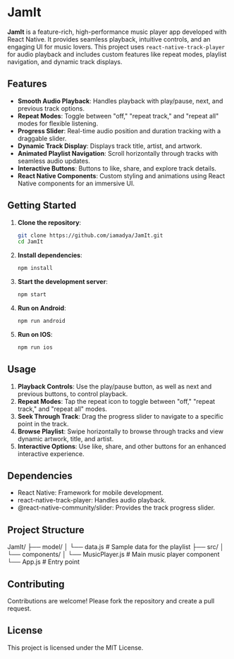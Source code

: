 # **JamIt**

**JamIt** is a feature-rich, high-performance music player app developed with React Native. It provides seamless playback, intuitive controls, and an engaging UI for music lovers. This project uses `react-native-track-player` for audio playback and includes custom features like repeat modes, playlist navigation, and dynamic track displays.

## **Features**

- **Smooth Audio Playback**: Handles playback with play/pause, next, and previous track options.
- **Repeat Modes**: Toggle between "off," "repeat track," and "repeat all" modes for flexible listening.
- **Progress Slider**: Real-time audio position and duration tracking with a draggable slider.
- **Dynamic Track Display**: Displays track title, artist, and artwork.
- **Animated Playlist Navigation**: Scroll horizontally through tracks with seamless audio updates.
- **Interactive Buttons**: Buttons to like, share, and explore track details.
- **React Native Components**: Custom styling and animations using React Native components for an immersive UI.

## **Getting Started**

1. **Clone the repository**:
   
   ```bash
   git clone https://github.com/iamadya/JamIt.git
   cd JamIt
   
2. **Install dependencies**:
   
   ```bash
   npm install
   
3. **Start the development server**:
 
    ```bash
    npm start
    
4. **Run on Android**:
   
   ```bash
   npm run android

5. **Run on IOS**:
    
   ```bash
   npm run ios

## **Usage**

1. **Playback Controls**: Use the play/pause button, as well as next and previous buttons, to control playback.
2. **Repeat Modes**: Tap the repeat icon to toggle between "off," "repeat track," and "repeat all" modes.
3. **Seek Through Track**: Drag the progress slider to navigate to a specific point in the track.
4. **Browse Playlist**: Swipe horizontally to browse through tracks and view dynamic artwork, title, and artist.
5. **Interactive Options**: Use like, share, and other buttons for an enhanced interactive experience.

## **Dependencies**

- React Native: Framework for mobile development.
- react-native-track-player: Handles audio playback.
- @react-native-community/slider: Provides the track progress slider.

## **Project Structure**

JamIt/
├── model/
│   └── data.js               # Sample data for the playlist
├── src/
│   └── components/
│       └── MusicPlayer.js    # Main music player component
└── App.js                    # Entry point

## **Contributing**

Contributions are welcome! Please fork the repository and create a pull request.

## **License**

This project is licensed under the MIT License.

